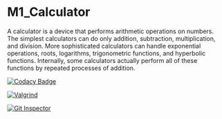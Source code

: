 # M1_Calculator

A calculator is a device that performs arithmetic operations on numbers. The simplest calculators can do only addition, subtraction, multiplication, and division. More sophisticated calculators can handle exponential operations, roots, logarithms, trigonometric functions, and hyperbolic functions. Internally, some calculators actually perform all of these functions by repeated processes of addition.

[![Codacy Badge](https://app.codacy.com/project/badge/Grade/fce7f4470b8e41218c37a385df12f314)](https://www.codacy.com/gh/krishna7701/M1_Calculator/dashboard?utm_source=github.com&amp;utm_medium=referral&amp;utm_content=krishna7701/M1_Calculator&amp;utm_campaign=Badge_Grade)

[![Valgrind](https://github.com/krishna7701/M1_Calculator/actions/workflows/Valgrind.yml/badge.svg)](https://github.com/krishna7701/M1_Calculator/actions/workflows/Valgrind.yml)

[![Git Inspector](https://github.com/krishna7701/M1_Calculator/actions/workflows/Git-Inspector.yml/badge.svg)](https://github.com/krishna7701/M1_Calculator/actions/workflows/Git-Inspector.yml)

